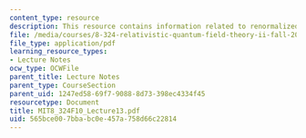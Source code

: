 ```yaml
---
content_type: resource
description: This resource contains information related to renormalized lagrangian.
file: /media/courses/8-324-relativistic-quantum-field-theory-ii-fall-2010/565bce007bbabc0e457a758d66c22814_MIT8_324F10_Lecture13.pdf
file_type: application/pdf
learning_resource_types:
- Lecture Notes
ocw_type: OCWFile
parent_title: Lecture Notes
parent_type: CourseSection
parent_uid: 1247ed58-69f7-9088-8d73-398ec4334f45
resourcetype: Document
title: MIT8_324F10_Lecture13.pdf
uid: 565bce00-7bba-bc0e-457a-758d66c22814
---
```

